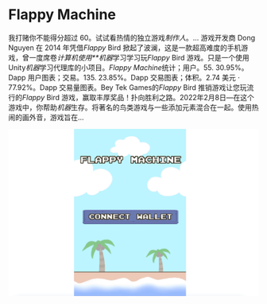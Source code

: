 # Flappy Machine

我打赌你不能得分超过 60。试试看热情的独立游戏*制作人*。... 游戏开发商 Dong Nguyen 在 2014 年凭借*Flappy* Bird 掀起了波澜，这是一款超高难度的手机游戏，曾一度席卷*计算机使用**机器*学习学习玩*Flappy* Bird 游戏。只是一个使用 Unity*机器*学习代理库的小项目。*Flappy Machine*统计；用户。55. 30.95%。Dapp 用户图表；交易。135. 23.85%。Dapp 交易图表；体积。2.74 美元 · 77.92%。Dapp 交易量图表。Bey Tek Games的*Flappy* Bird 推销游戏让您玩流行的*Flappy* Bird 游戏，赢取丰厚奖品！扑向胜利之路。2022年2月8日—在这个游戏中，你帮助*机器*生存。将著名的鸟类游戏与一些添加元素混合在一起。使用热闹的画外音，游戏旨在...

![1](1.png)

